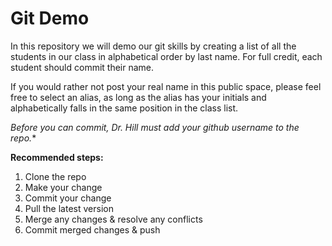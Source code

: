 # Git Demo

In this repository we will demo our git skills by creating a list of all the students in our class in alphabetical order by last name. For full credit, each student should commit their name.

If you would rather not post your real name in this public space, please feel free to select an alias, as long as the alias has your initials and alphabetically falls in the same position in the class list.

*Before you can commit, Dr. Hill must add your github username to the repo.**

**Recommended steps:**
1. Clone the repo
2. Make your change
3. Commit your change
4. Pull the latest version
4. Merge any changes & resolve any conflicts
5. Commit merged changes & push
